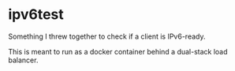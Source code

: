 # ipv6test

Something I threw together to check if a client is IPv6-ready.

This is meant to run as a docker container behind a dual-stack load balancer.

